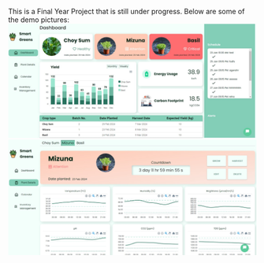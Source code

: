 This is a Final Year Project that is still under progress.
Below are some of the demo pictures:
![Dashboard](./src/imgs/progressRecordDashboard.jpg)
![Plant details page](./src/imgs/progressRecordPlantDetails.jpg)